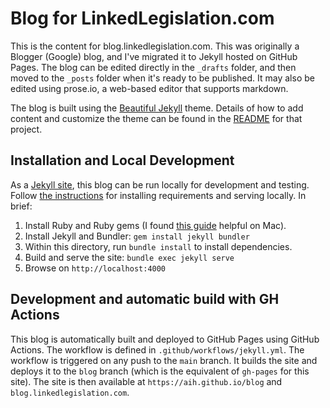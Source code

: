 # Blog for LinkedLegislation.com

This is the content for blog.linkedlegislation.com. This was originally a Blogger (Google) blog, and I've migrated it to Jekyll hosted on GitHub Pages. The blog can be edited directly in the `_drafts` folder, and then moved to the `_posts` folder when it's ready to be published. It may also be edited using prose.io, a web-based editor that supports markdown. 

The blog is built using the [Beautiful Jekyll](https://beautifuljekyll.com/) theme. Details of how to add content and customize the theme can be found in the [README](https://github.com/daattali/beautiful-jekyll/blob/master/README.md) for that project.

## Installation and Local Development

As a [Jekyll site](https://jekyllrb.com/docs/usage/), this blog can be run locally for development and testing. Follow [the instructions](https://jekyllrb.com/docs/) for installing requirements and serving locally. In brief:

1. Install Ruby and Ruby gems (I found [this guide](https://www.moncefbelyamani.com/how-to-install-xcode-homebrew-git-rvm-ruby-on-ma) helpful on Mac).
2. Install Jekyll and Bundler: `gem install jekyll bundler`
3. Within this directory, run `bundle install` to install dependencies.
4. Build and serve the site: `bundle exec jekyll serve`
5. Browse on `http://localhost:4000`

## Development and automatic build with GH Actions

This blog is automatically built and deployed to GitHub Pages using GitHub Actions. The workflow is defined in `.github/workflows/jekyll.yml`. The workflow is triggered on any push to the `main` branch. It builds the site and deploys it to the `blog` branch (which is the equivalent of `gh-pages` for this site). The site is then available at `https://aih.github.io/blog` and `blog.linkedlegislation.com`.